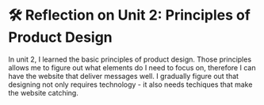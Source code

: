 # 🛠️ Reflection on Unit 2: Principles of Product Design

In unit 2, I learned the basic principles of product design. Those principles allows me to figure out what elements do I need to focus on, therefore I can have the website that deliver messages well. I gradually figure out that designing not only requires technology - it also needs techiques that make the website catching.
